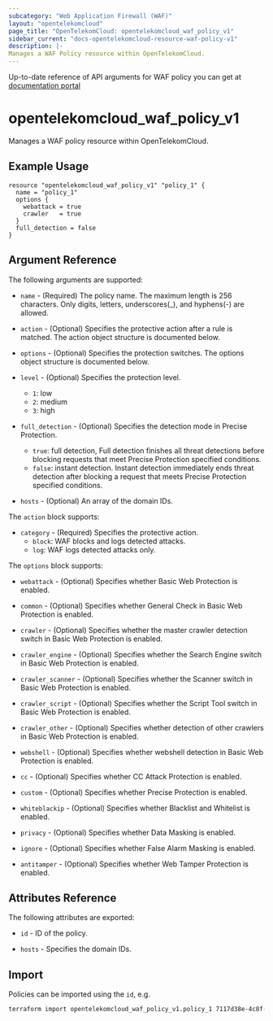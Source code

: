 ```yaml
---
subcategory: "Web Application Firewall (WAF)"
layout: "opentelekomcloud"
page_title: "OpenTelekomCloud: opentelekomcloud_waf_policy_v1"
sidebar_current: "docs-opentelekomcloud-resource-waf-policy-v1"
description: |-
Manages a WAF Policy resource within OpenTelekomCloud.
---
```


Up-to-date reference of API arguments for WAF policy you can get at
[documentation portal](https://docs.otc.t-systems.com/web-application-firewall/api-ref/apis/policies)

# opentelekomcloud_waf_policy_v1

Manages a WAF policy resource within OpenTelekomCloud.

## Example Usage

```hcl
resource "opentelekomcloud_waf_policy_v1" "policy_1" {
  name = "policy_1"
  options {
    webattack = true
    crawler   = true
  }
  full_detection = false
}
```

## Argument Reference

The following arguments are supported:

* `name` - (Required) The policy name. The maximum length is 256 characters. Only digits, letters, underscores(_), and hyphens(-) are allowed.

* `action` - (Optional) Specifies the protective action after a rule is matched. The action object structure is documented below.

* `options` - (Optional) Specifies the protection switches. The options object structure is documented below.

* `level` - (Optional) Specifies the protection level.
  * `1`: low
  * `2`: medium
  * `3`: high

* `full_detection` - (Optional) Specifies the detection mode in Precise Protection.
  * `true`: full detection, Full detection finishes all threat detections before blocking requests that meet Precise Protection specified conditions.
  * `false`: instant detection. Instant detection immediately ends threat detection after blocking a request that meets Precise Protection specified conditions.

* `hosts` - (Optional) An array of the domain IDs.

The `action` block supports:

* `category` - (Required) Specifies the protective action.
  * `block`: WAF blocks and logs detected attacks.
  * `log`: WAF logs detected attacks only.

The `options` block supports:

* `webattack` - (Optional) Specifies whether Basic Web Protection is enabled.

* `common` - (Optional) Specifies whether General Check in Basic Web Protection is enabled.

* `crawler` - (Optional) Specifies whether the master crawler detection switch in Basic Web Protection is enabled.

* `crawler_engine` - (Optional) Specifies whether the Search Engine switch in Basic Web Protection is enabled.

* `crawler_scanner` - (Optional) Specifies whether the Scanner switch in Basic Web Protection is enabled.

* `crawler_script` - (Optional) Specifies whether the Script Tool switch in Basic Web Protection is enabled.

* `crawler_other` - (Optional) Specifies whether detection of other crawlers in Basic Web Protection is enabled.

* `webshell` - (Optional) Specifies whether webshell detection in Basic Web Protection is enabled.

* `cc` - (Optional) Specifies whether CC Attack Protection is enabled.

* `custom` - (Optional) Specifies whether Precise Protection is enabled.

* `whiteblackip` - (Optional) Specifies whether Blacklist and Whitelist is enabled.

* `privacy` - (Optional) Specifies whether Data Masking is enabled.

* `ignore` - (Optional) Specifies whether False Alarm Masking is enabled.

* `antitamper` - (Optional) Specifies whether Web Tamper Protection is enabled.

## Attributes Reference

The following attributes are exported:

* `id` -  ID of the policy.

* `hosts` - Specifies the domain IDs.

## Import

Policies can be imported using the `id`, e.g.

```sh
terraform import opentelekomcloud_waf_policy_v1.policy_1 7117d38e-4c8f-4624-a505-bd96b97d024c
```
